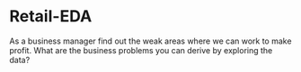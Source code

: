 # Retail-EDA
As a business manager find out the weak areas where we can work to make profit. What are the business problems you can derive by exploring the data?
